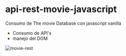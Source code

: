 # api-rest-movie-javascript
Consumo de The movie Database con javascript vanilla
- Consumo de API's 
- manejo del DOM


![movie-rest](https://github.com/noepompeyo/api-rest-movie-javascript/assets/97212500/e9d2be81-5cf5-4e55-a0a7-10435525d93a)
